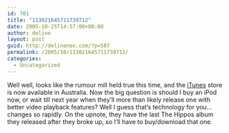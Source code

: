 ```yaml
---
id: 701
title: "113021645711739712"
date: 2005-10-25T14:57:00+00:00
author: deline
layout: post
guid: http://delineneo.com/?p=587
permalink: /2005/10/113021645711739712/
categories:
  - Uncategorized
---
```

Well well, looks like the rumour mill held true this time, and the [iTunes](http://www.apple.com/au/itunes/) store is now available in Australia. Now the big question is should I buy an iPod now, or wait till next year when they&#8217;ll more than likely release one with better video playback features? Well I guess that&#8217;s technology for you&#8230; changes so rapidly. On the upnote, they have the last The Hippos album they released after they broke up, so I&#8217;ll have to buy/download that one.
